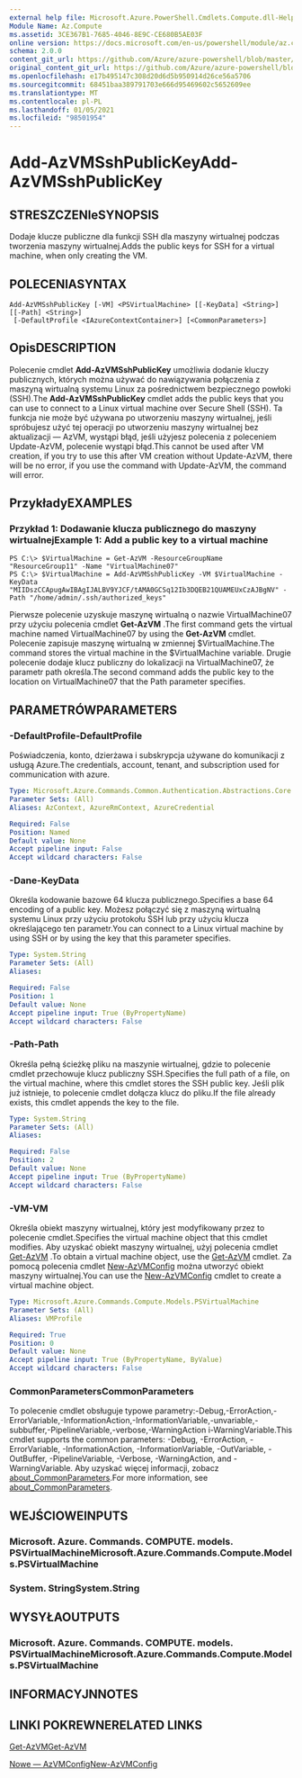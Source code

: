 ```yaml
---
external help file: Microsoft.Azure.PowerShell.Cmdlets.Compute.dll-Help.xml
Module Name: Az.Compute
ms.assetid: 3CE367B1-7685-4046-8E9C-CE680B5AE03F
online version: https://docs.microsoft.com/en-us/powershell/module/az.compute/add-azvmsshpublickey
schema: 2.0.0
content_git_url: https://github.com/Azure/azure-powershell/blob/master/src/Compute/Compute/help/Add-AzVMSshPublicKey.md
original_content_git_url: https://github.com/Azure/azure-powershell/blob/master/src/Compute/Compute/help/Add-AzVMSshPublicKey.md
ms.openlocfilehash: e17b495147c308d20d6d5b950914d26ce56a5706
ms.sourcegitcommit: 68451baa389791703e666d95469602c5652609ee
ms.translationtype: MT
ms.contentlocale: pl-PL
ms.lasthandoff: 01/05/2021
ms.locfileid: "98501954"
---
```

# <span data-ttu-id="c6bba-101">Add-AzVMSshPublicKey</span><span class="sxs-lookup"><span data-stu-id="c6bba-101">Add-AzVMSshPublicKey</span></span>

## <span data-ttu-id="c6bba-102">STRESZCZENIe</span><span class="sxs-lookup"><span data-stu-id="c6bba-102">SYNOPSIS</span></span>
<span data-ttu-id="c6bba-103">Dodaje klucze publiczne dla funkcji SSH dla maszyny wirtualnej podczas tworzenia maszyny wirtualnej.</span><span class="sxs-lookup"><span data-stu-id="c6bba-103">Adds the public keys for SSH for a virtual machine, when only creating the VM.</span></span>

## <span data-ttu-id="c6bba-104">POLECENIA</span><span class="sxs-lookup"><span data-stu-id="c6bba-104">SYNTAX</span></span>

```
Add-AzVMSshPublicKey [-VM] <PSVirtualMachine> [[-KeyData] <String>] [[-Path] <String>]
 [-DefaultProfile <IAzureContextContainer>] [<CommonParameters>]
```

## <span data-ttu-id="c6bba-105">Opis</span><span class="sxs-lookup"><span data-stu-id="c6bba-105">DESCRIPTION</span></span>
<span data-ttu-id="c6bba-106">Polecenie cmdlet **Add-AzVMSshPublicKey** umożliwia dodanie kluczy publicznych, których można używać do nawiązywania połączenia z maszyną wirtualną systemu Linux za pośrednictwem bezpiecznego powłoki (SSH).</span><span class="sxs-lookup"><span data-stu-id="c6bba-106">The **Add-AzVMSshPublicKey** cmdlet adds the public keys that you can use to connect to a Linux virtual machine over Secure Shell (SSH).</span></span> <span data-ttu-id="c6bba-107">Ta funkcja nie może być używana po utworzeniu maszyny wirtualnej, jeśli spróbujesz użyć tej operacji po utworzeniu maszyny wirtualnej bez aktualizacji — AzVM, wystąpi błąd, jeśli użyjesz polecenia z poleceniem Update-AzVM, polecenie wystąpi błąd.</span><span class="sxs-lookup"><span data-stu-id="c6bba-107">This cannot be used after VM creation, if you try to use this after VM creation without Update-AzVM, there will be no error, if you use the command with Update-AzVM, the command will error.</span></span>

## <span data-ttu-id="c6bba-108">Przykłady</span><span class="sxs-lookup"><span data-stu-id="c6bba-108">EXAMPLES</span></span>

### <span data-ttu-id="c6bba-109">Przykład 1: Dodawanie klucza publicznego do maszyny wirtualnej</span><span class="sxs-lookup"><span data-stu-id="c6bba-109">Example 1: Add a public key to a virtual machine</span></span>
```
PS C:\> $VirtualMachine = Get-AzVM -ResourceGroupName "ResourceGroup11" -Name "VirtualMachine07"
PS C:\> $VirtualMachine = Add-AzVMSshPublicKey -VM $VirtualMachine -KeyData "MIIDszCCApugAwIBAgIJALBV9YJCF/tAMA0GCSq12Ib3DQEB21QUAMEUxCzAJBgNV" -Path "/home/admin/.ssh/authorized_keys"
```

<span data-ttu-id="c6bba-110">Pierwsze polecenie uzyskuje maszynę wirtualną o nazwie VirtualMachine07 przy użyciu polecenia cmdlet **Get-AzVM** .</span><span class="sxs-lookup"><span data-stu-id="c6bba-110">The first command gets the virtual machine named VirtualMachine07 by using the **Get-AzVM** cmdlet.</span></span>
<span data-ttu-id="c6bba-111">Polecenie zapisuje maszynę wirtualną w zmiennej $VirtualMachine.</span><span class="sxs-lookup"><span data-stu-id="c6bba-111">The command stores the virtual machine in the $VirtualMachine variable.</span></span>
<span data-ttu-id="c6bba-112">Drugie polecenie dodaje klucz publiczny do lokalizacji na VirtualMachine07, że parametr path określa.</span><span class="sxs-lookup"><span data-stu-id="c6bba-112">The second command adds the public key to the location on VirtualMachine07 that the Path parameter specifies.</span></span>

## <span data-ttu-id="c6bba-113">PARAMETRÓW</span><span class="sxs-lookup"><span data-stu-id="c6bba-113">PARAMETERS</span></span>

### <span data-ttu-id="c6bba-114">-DefaultProfile</span><span class="sxs-lookup"><span data-stu-id="c6bba-114">-DefaultProfile</span></span>
<span data-ttu-id="c6bba-115">Poświadczenia, konto, dzierżawa i subskrypcja używane do komunikacji z usługą Azure.</span><span class="sxs-lookup"><span data-stu-id="c6bba-115">The credentials, account, tenant, and subscription used for communication with azure.</span></span>

```yaml
Type: Microsoft.Azure.Commands.Common.Authentication.Abstractions.Core.IAzureContextContainer
Parameter Sets: (All)
Aliases: AzContext, AzureRmContext, AzureCredential

Required: False
Position: Named
Default value: None
Accept pipeline input: False
Accept wildcard characters: False
```

### <span data-ttu-id="c6bba-116">-Dane</span><span class="sxs-lookup"><span data-stu-id="c6bba-116">-KeyData</span></span>
<span data-ttu-id="c6bba-117">Określa kodowanie bazowe 64 klucza publicznego.</span><span class="sxs-lookup"><span data-stu-id="c6bba-117">Specifies a base 64 encoding of a public key.</span></span>
<span data-ttu-id="c6bba-118">Możesz połączyć się z maszyną wirtualną systemu Linux przy użyciu protokołu SSH lub przy użyciu klucza określającego ten parametr.</span><span class="sxs-lookup"><span data-stu-id="c6bba-118">You can connect to a Linux virtual machine by using SSH or by using the key that this parameter specifies.</span></span>

```yaml
Type: System.String
Parameter Sets: (All)
Aliases:

Required: False
Position: 1
Default value: None
Accept pipeline input: True (ByPropertyName)
Accept wildcard characters: False
```

### <span data-ttu-id="c6bba-119">-Path</span><span class="sxs-lookup"><span data-stu-id="c6bba-119">-Path</span></span>
<span data-ttu-id="c6bba-120">Określa pełną ścieżkę pliku na maszynie wirtualnej, gdzie to polecenie cmdlet przechowuje klucz publiczny SSH.</span><span class="sxs-lookup"><span data-stu-id="c6bba-120">Specifies the full path of a file, on the virtual machine, where this cmdlet stores the SSH public key.</span></span>
<span data-ttu-id="c6bba-121">Jeśli plik już istnieje, to polecenie cmdlet dołącza klucz do pliku.</span><span class="sxs-lookup"><span data-stu-id="c6bba-121">If the file already exists, this cmdlet appends the key to the file.</span></span>

```yaml
Type: System.String
Parameter Sets: (All)
Aliases:

Required: False
Position: 2
Default value: None
Accept pipeline input: True (ByPropertyName)
Accept wildcard characters: False
```

### <span data-ttu-id="c6bba-122">-VM</span><span class="sxs-lookup"><span data-stu-id="c6bba-122">-VM</span></span>
<span data-ttu-id="c6bba-123">Określa obiekt maszyny wirtualnej, który jest modyfikowany przez to polecenie cmdlet.</span><span class="sxs-lookup"><span data-stu-id="c6bba-123">Specifies the virtual machine object that this cmdlet modifies.</span></span>
<span data-ttu-id="c6bba-124">Aby uzyskać obiekt maszyny wirtualnej, użyj polecenia cmdlet [Get-AzVM](./Get-AzVM.md) .</span><span class="sxs-lookup"><span data-stu-id="c6bba-124">To obtain a virtual machine object, use the [Get-AzVM](./Get-AzVM.md) cmdlet.</span></span>
<span data-ttu-id="c6bba-125">Za pomocą polecenia cmdlet [New-AzVMConfig](./New-AzVMConfig.md) można utworzyć obiekt maszyny wirtualnej.</span><span class="sxs-lookup"><span data-stu-id="c6bba-125">You can use the [New-AzVMConfig](./New-AzVMConfig.md) cmdlet to create a virtual machine object.</span></span>

```yaml
Type: Microsoft.Azure.Commands.Compute.Models.PSVirtualMachine
Parameter Sets: (All)
Aliases: VMProfile

Required: True
Position: 0
Default value: None
Accept pipeline input: True (ByPropertyName, ByValue)
Accept wildcard characters: False
```

### <span data-ttu-id="c6bba-126">CommonParameters</span><span class="sxs-lookup"><span data-stu-id="c6bba-126">CommonParameters</span></span>
<span data-ttu-id="c6bba-127">To polecenie cmdlet obsługuje typowe parametry:-Debug,-ErrorAction,-ErrorVariable,-InformationAction,-InformationVariable,-unvariable,-subbuffer,-PipelineVariable,-verbose,-WarningAction i-WarningVariable.</span><span class="sxs-lookup"><span data-stu-id="c6bba-127">This cmdlet supports the common parameters: -Debug, -ErrorAction, -ErrorVariable, -InformationAction, -InformationVariable, -OutVariable, -OutBuffer, -PipelineVariable, -Verbose, -WarningAction, and -WarningVariable.</span></span> <span data-ttu-id="c6bba-128">Aby uzyskać więcej informacji, zobacz [about_CommonParameters](http://go.microsoft.com/fwlink/?LinkID=113216).</span><span class="sxs-lookup"><span data-stu-id="c6bba-128">For more information, see [about_CommonParameters](http://go.microsoft.com/fwlink/?LinkID=113216).</span></span>

## <span data-ttu-id="c6bba-129">WEJŚCIOWE</span><span class="sxs-lookup"><span data-stu-id="c6bba-129">INPUTS</span></span>

### <span data-ttu-id="c6bba-130">Microsoft. Azure. Commands. COMPUTE. models. PSVirtualMachine</span><span class="sxs-lookup"><span data-stu-id="c6bba-130">Microsoft.Azure.Commands.Compute.Models.PSVirtualMachine</span></span>

### <span data-ttu-id="c6bba-131">System. String</span><span class="sxs-lookup"><span data-stu-id="c6bba-131">System.String</span></span>

## <span data-ttu-id="c6bba-132">WYSYŁA</span><span class="sxs-lookup"><span data-stu-id="c6bba-132">OUTPUTS</span></span>

### <span data-ttu-id="c6bba-133">Microsoft. Azure. Commands. COMPUTE. models. PSVirtualMachine</span><span class="sxs-lookup"><span data-stu-id="c6bba-133">Microsoft.Azure.Commands.Compute.Models.PSVirtualMachine</span></span>

## <span data-ttu-id="c6bba-134">INFORMACYJN</span><span class="sxs-lookup"><span data-stu-id="c6bba-134">NOTES</span></span>

## <span data-ttu-id="c6bba-135">LINKI POKREWNE</span><span class="sxs-lookup"><span data-stu-id="c6bba-135">RELATED LINKS</span></span>

[<span data-ttu-id="c6bba-136">Get-AzVM</span><span class="sxs-lookup"><span data-stu-id="c6bba-136">Get-AzVM</span></span>](./Get-AzVM.md)

[<span data-ttu-id="c6bba-137">Nowe — AzVMConfig</span><span class="sxs-lookup"><span data-stu-id="c6bba-137">New-AzVMConfig</span></span>](./New-AzVMConfig.md)
